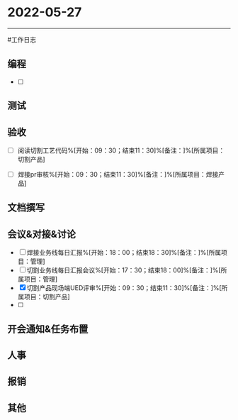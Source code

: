 # 2022-05-27 

---

#工作日志

## 编程
- [ ] 


## 测试



## 验收 
- [ ] 阅读切割工艺代码%[开始：09：30；结束11：30]%[备注：]%[所属项目：切割产品]
- [ ] 焊接pr审核%[开始：09：30；结束11：30]%[备注：]%[所属项目：焊接产品]


## 文档撰写 



## 会议&对接&讨论

- [ ] 焊接业务线每日汇报%[开始：18：00；结束18：30]%[备注：]%[所属项目：管理]
- [ ] 切割业务线每日汇报会议%[开始：17：30；结束18：00]%[备注：]%[所属项目：管理]
- [x] 切割产品现场端UED评审%[开始：09：30；结束11：30]%[备注：]%[所属项目：切割产品]
- [ ] 

## 开会通知&任务布置



## 人事



## 报销



## 其他



